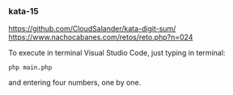 ### kata-15
https://github.com/CloudSalander/kata-digit-sum/  
https://www.nachocabanes.com/retos/reto.php?n=024  

To execute in terminal Visual Studio Code, just typing in terminal:  
```
php main.php
```
and entering four numbers, one by one.
